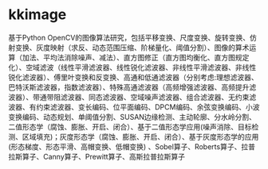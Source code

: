 # kkimage
基于Python OpenCV的图像算法研究，包括平移变换、尺度变换、旋转变换、仿射变换、灰度映射（求反、动态范围压缩、阶梯量化、阈值分割）、图像的算术运算（加法、平均法消除噪声、减法）、直方图修正（直方图均衡化、直方图规定化）、空域滤波（线性平滑滤波器、线性锐化滤波器、非线性平滑滤波器、非线性锐化滤波器）、傅里叶变换和反变换、高通和低通滤波器（分别考虑:理想滤波器、巴特沃斯滤波器，指数滤波器）、特殊高通滤波器（高频增强滤波器、高频提升滤波器）、带通带阻滤波器、同态滤波器、空域噪声滤波器、组合滤波器、无约束滤波器、有约束滤波器、变长编码、位平面编码、DPCM编码、余弦变换编码、小波变换编码、动态规划、单阈值分割、SUSAN边缘检测、主动轮廓、分水岭分割、二值形态学（腐蚀、膨胀、开启、闭合）、基于二值形态学应用(噪声消除、目标检测、区域填充)；灰度形态学（腐蚀、膨胀、开启、闭合）、基于灰度形态学的应用(形态梯度、形态平滑、高帽变换、低帽变换) 、Sobel算子、Roberts算子、拉普拉斯算子、Canny算子、Prewitt算子、高斯拉普拉斯算子
